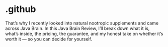 # .github
That’s why I recently looked into natural nootropic supplements and came across Java Brain. In this Java Brain Review, I’ll break down what it is, what’s inside, the pricing, the guarantee, and my honest take on whether it’s worth it — so you can decide for yourself.
